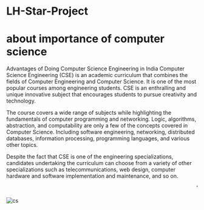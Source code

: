 # LH-Star-Project
<html>
  <body>
    <bgcolor='magenta'>
      <h1>about importance of computer science</h1>
      <p>Advantages of Doing Computer Science Engineering in India
Computer Science Engineering (CSE) is an academic curriculum that combines the fields of Computer Engineering and Computer Science. It is one of the most popular courses among engineering students. CSE is an enthralling and unique innovative subject that encourages students to pursue creativity and technology.

The course covers a wide range of subjects while highlighting the fundamentals of computer programming and networking. Logic, algorithms, abstraction, and computability are only a few of the concepts covered in Computer Science. Including software engineering, networking, distributed databases, information processing, programming languages, and various other topics.

Despite the fact that CSE is one of the engineering specializations, candidates undertaking the curriculum can choose from a variety of other specializations such as telecommunications, web design, computer hardware and software implementation and maintenance, and so on.</p>
<marquee>“Be sure you put your feet in the right place, then stand firm.”</marquee><br><br>
![cs](https://github.com/user-attachments/assets/e80e962b-8bc0-406a-ad51-defebf5aa329)


</bgcolor>
</body>
</html>




